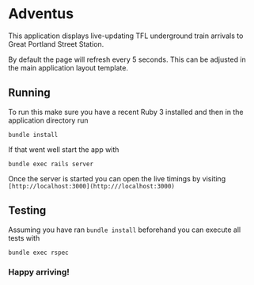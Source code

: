 # Adventus

This application displays live-updating TFL underground train arrivals to Great Portland Street Station.

By default the page will refresh every 5 seconds. This can be adjusted in the main application layout template.

## Running

To run this make sure you have a recent Ruby 3 installed and then in the application directory run

```
bundle install

```

If that went well start the app with

```
bundle exec rails server
```

Once the server is started you can open the live timings by visiting `[http://localhost:3000](http:///localhost:3000)`

## Testing

Assuming you have ran `bundle install` beforehand you can execute all tests with

```
bundle exec rspec
```

### Happy arriving!


